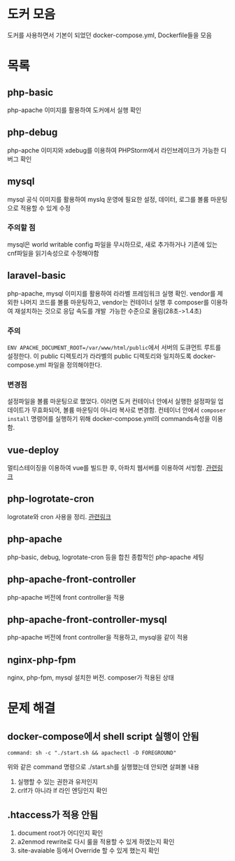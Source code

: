 # 도커 모음

도커를 사용하면서 기본이 되었던 docker-compose.yml, Dockerfile들을 모음

# 목록

## php-basic

php-apache 이미지를 활용하여 도커에서 실행 확인

## php-debug

php-apche 이미지와 xdebug를 이용하여 PHPStorm에서 라인브레이크가 가능한 디버그 확인

## mysql

mysql 공식 이미지를 활용하여 myslq 운영에 필요한 설정, 데이터, 로그를 볼륨 마운팅으로 적용할 수 있게 수정

### 주의할 점

mysql은 world writable config 파일을 무시하므로, 새로 추가하거나 기존에 있는 cnf파일을 읽기속성으로 수정해야함

## laravel-basic

php-apache, mysql 이미지를 활용하여 라라벨 프레임워크 실행 확인. vendor를 제외한 나머지 코드를 볼륨 마운팅하고, vendor는 컨테이너 실행 후
composer를 이용하여 재설치하는 것으로 응답 속도를 개발` `가능한 수준으로 올림(28초->1.4초)

### 주의

`ENV APACHE_DOCUMENT_ROOT=/var/www/html/public`에서 서버의 도큐먼트 루트를 설정한다.
이 public 디렉토리가 라라벨의 public 디렉토리와 일치하도록 docker-compose.yml 파일을 정의해야한다.

### 변경점

설정파일을 볼륨 마운팅으로 했었다. 이러면 도커 컨테이너 안에서 실행한 설정파일 업데이트가 무효화되어, 볼륨 마운팅이 아니라 복사로 변경함.
컨테이너 안에서 `composer install` 명령어를 실행하기 위해 docker-compose.yml의 commands속성을 이용함.

## vue-deploy

멀티스테이징을 이용하여 vue를 빌드한 후, 아파치 웹서버를 이용하여 서빙함. [관련링크](https://crmerry.tistory.com/228)

## php-logrotate-cron

logrotate와 cron 사용을 정리. [관련링크](https://crmerry.tistory.com/271)

## php-apache

php-basic, debug, logrotate-cron 등을 합친 종합적인 php-apache 세팅

## php-apache-front-controller

php-apache 버전에 front controller을 적용

## php-apache-front-controller-mysql

php-apache 버전에 front controller을 적용하고, mysql을 같이 적용

## nginx-php-fpm

nginx, php-fpm, mysql 설치한 버전. composer가 적용된 상태

# 문제 해결

## docker-compose에서 shell script 실행이 안됨

```
command: sh -c "./start.sh && apachectl -D FOREGROUND"
```

위와 같은 command 명령으로 ./start.sh를 실행했는데 안되면 살펴볼 내용

1. 실행할 수 있는 권한과 유저인지
1. crlf가 아니라 lf 라인 엔딩인지 확인

## .htaccess가 적용 안됨

1. document root가 어디인지 확인
1. a2enmod rewrite로 다시 룰을 적용할 수 있게 하였는지 확인
1. site-avaiable 등에서 Override 할 수 있게 했는지 확인

